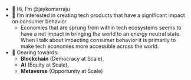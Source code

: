 - 👋 Hi, I’m @jaykomarraju
- 👀 I’m interested in creating tech products that have a significant impact on consumer behavior
    - Economies that are sprung from within tech ecosystems seems to have a net impact in bringing the world to an energy neutral state. When I talk about impacting consumer behavior it is primarily to make tech economies more accessible across the world.
- 🌱 Gearing towards:
     - **Blockchain** (Democracy at Scale),
     - **AI** (Equity at Scale),
     - **Metaverse** (Opportunity at Scale)

<!---
jaykomarraju/jaykomarraju is a ✨ special ✨ repository because its `README.md` (this file) appears on your GitHub profile.
You can click the Preview link to take a look at your changes.
--->
